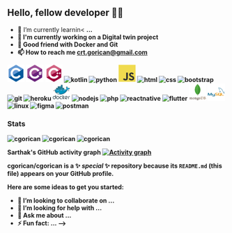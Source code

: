 ## Hello, fellow developer 👋🏼

- 🌱 I’m currently learnin< <b>...<b>
- 🔭 I'm currently working on a <b>Digital twin project</b>
- 🐳 Good friend with <b>Docker</b> and <b>Git</b>
- 📫 How to reach me <a href="mailto:crt.gorican@gmail.com">crt.gorican@gmail.com</a>

<!--
### Languages and Tools

<p>
  <!-- C -->
  <img src="https://raw.githubusercontent.com/devicons/devicon/master/icons/c/c-original.svg" alt="c" height="40"/>
  <!-- C# -->
  <img src="https://raw.githubusercontent.com/devicons/devicon/master/icons/csharp/csharp-original.svg" alt="csharp" height="40"/>
  <!-- C++ -->
  <img src="https://raw.githubusercontent.com/devicons/devicon/master/icons/cplusplus/cplusplus-original.svg" alt="cplusplus" height="40"/>
  <!-- KOTLIN -->
  <img src="https://www.vectorlogo.zone/logos/kotlinlang/kotlinlang-icon.svg" alt="kotlin" height="40"/>
  <!-- PYTHON -->
  <img src="https://img.icons8.com/color/48/000000/python.png" alt="python" height="40"/>
  <!-- JS -->
  <img src="https://raw.githubusercontent.com/devicons/devicon/master/icons/javascript/javascript-original.svg" alt="javascript" height="40"/>
  
  <!-- HTML & CSS -->
  <img src="https://img.icons8.com/color/48/000000/html-5.png" alt="html" height="40"/>
  <img src="https://img.icons8.com/color/48/000000/css3.png" alt="css" height="40"/>
  <img src="https://img.icons8.com/color/48/000000/bootstrap.png" alt="bootstrap" height="40"/>
  
  <!-- GIT -->
  <img src="https://www.vectorlogo.zone/logos/git-scm/git-scm-icon.svg" alt="git" height="40"/>
  <!-- HEROKU -->
  <img src="https://www.vectorlogo.zone/logos/heroku/heroku-icon.svg" alt="heroku" height="40"/>
  <!-- DOCKER -->
  <img src="https://raw.githubusercontent.com/devicons/devicon/master/icons/docker/docker-original-wordmark.svg" alt="docker" height="40"/>
  
  <!-- NODE JS -->
  <img src="https://img.icons8.com/color/48/000000/nodejs.png" alt="nodejs"/>
  <!-- PHP -->
  <img src="https://www.vectorlogo.zone/logos/php/php-ar21.svg" alt="php" height="40"/>
  <!-- REACT -->
  <img src="https://reactnative.dev/img/header_logo.svg" alt="reactnative" height="40"/>
  <!-- FLUTTER -->
  <img src="https://www.vectorlogo.zone/logos/flutterio/flutterio-icon.svg" alt="flutter" height="40"/>
  
  <!-- MONGODB -->
  <img src="https://raw.githubusercontent.com/devicons/devicon/master/icons/mongodb/mongodb-original-wordmark.svg" alt="mongodb" height="40"/>
  <!-- MYSQL -->
  <img src="https://raw.githubusercontent.com/devicons/devicon/master/icons/mysql/mysql-original-wordmark.svg" alt="mysql" height="40"/>
  
  <!-- LINUX -->
  <img src="https://www.vectorlogo.zone/logos/linux/linux-icon.svg" alt="linux" height="40"/>
  <!-- FIGMA -->
  <img src="https://www.vectorlogo.zone/logos/figma/figma-icon.svg" alt="figma" height="40"/>
  <!-- POSTMAN -->
  <img src="https://www.vectorlogo.zone/logos/getpostman/getpostman-icon.svg" alt="postman" height="40"/>
</p>

### Stats

<img src="https://github-readme-streak-stats.herokuapp.com/?user=cgorican&&theme=tokyonight" alt="cgorican" />
<img src="https://github-readme-stats.vercel.app/api?username=cgorican&show_icons=true&locale=en&theme=tokyonight" alt="cgorican" />
<img src="https://github-readme-stats.vercel.app/api/top-langs/?username=cgorican&langs_count=8&count_private=true&layout=compact&theme=tokyonight" alt="cgorican" />

Sarthak's GitHub activity graph
[![Activity graph](https://activity-graph.herokuapp.com/graph?username=cgorican&&theme=xcode)](https://github.com/cgorican)



**cgorican/cgorican** is a ✨ _special_ ✨ repository because its `README.md` (this file) appears on your GitHub profile.

Here are some ideas to get you started:
- 👯 I’m looking to collaborate on ...
- 🤔 I’m looking for help with ...
- 💬 Ask me about ...
- ⚡ Fun fact: ...
-->
